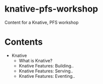 # knative-pfs-workshop
Content for a Knative, PFS workshop

# Contents
- Knative
  - What is Knative?
  - Knative Features: Building..
  - Knative Features: Serving..
  - Knative Features: Eventing..
